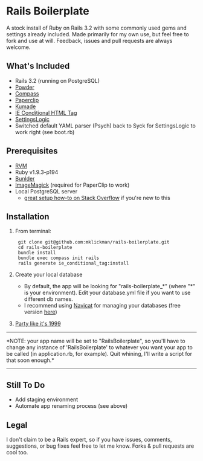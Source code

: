 # Rails Boilerplate
A stock install of Ruby on Rails 3.2 with some commonly used gems and settings already included. Made primarily for my own use, but feel free to fork and use at will. Feedback, issues and pull requests are always welcome.

## What's Included
- Rails 3.2 (running on PostgreSQL)
- [Powder](https://github.com/rodreegez/powder)
- [Compass](http://compass-style.org)
- [Paperclip](https://github.com/thoughtbot/paperclip)
- [Kumade](https://github.com/thoughtbot/kumade#kumade-%E7%86%8A%E6%89%8B-)
- [IE Conditional HTML Tag](https://github.com/bruce/ie_conditional_tag)
- [SettingsLogic](https://github.com/binarylogic/settingslogic/#settingslogic)
- Switched default YAML parser (Psych) back to Syck for SettingsLogic to work right (see boot.rb)

## Prerequisites
- [RVM](http://rvm.io)
- Ruby v1.9.3-p194
- [Bunlder](http://gembundler.com)
- [ImageMagick](https://github.com/thoughtbot/paperclip#image-processor) (required for PaperClip to work)
- Local PostgreSQL server
    - [great setup how-to on Stack Overflow](http://stackoverflow.com/a/2277470/1179583) if you're new to this

## Installation

1. From terminal:

        git clone git@github.com:mklickman/rails-boilerplate.git
        cd rails-boilerplate
        bundle install
        bundle exec compass init rails
        rails generate ie_conditional_tag:install


2. Create your local database
    - By default, the app will be looking for "rails-boilerplate_\*" (where "\*" is your environment). Edit your database.yml file if you want to use different db names.
    - I recommend using [Navicat](http://www.navicat.com) for managing your databases (free version [here](http://download.cnet.com/Navicat-Lite-Free-Multiple-Database-GUI/3000-10254_4-11748973.html))

3. [Party like it's 1999](http://www.youtube.com/watch?v=JEcj2xi9Ctc)

<hr />
*NOTE: your app name will be set to "RailsBoilerplate", so you'll have to change any instance of 'RailsBoilerplate' to whatever you want your app to be called (in application.rb, for example). Quit whining, I'll write a script for that soon enough.*
<hr />

## Still To Do
- Add staging environment
- Automate app renaming process (see above)

## Legal

I don't claim to be a Rails expert, so if you have issues, comments, suggestions, or bug fixes feel free to let me know. Forks & pull requests are cool too.